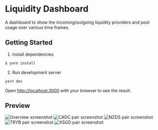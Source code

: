 # Liquidity Dashboard
A dashboard to show the incoming/outgoing liquidity providers and pool usage over various time frames.


## Getting Started

1. Install dependencies
```bash
$ yarn install
```

2. Run development server
```bash
yarn dev
```

Open [http://localhost:3000](http://localhost:3000) with your browser to see the result.


## Preview
![Overview screenshot](https://i.imgur.com/kP6B5lX.png)
![CADC pair screenshot](https://i.imgur.com/aU24lZG.png)
![NZDS pair screenshot](https://i.imgur.com/ud5OqsW.png)
![TRYB pair screenshot](https://i.imgur.com/uAbCm7Y.png)
![XSGD pair screenshot](https://i.imgur.com/r4yY8sC.png)
